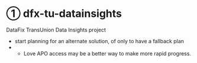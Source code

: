 # ① dfx-tu-datainsights
DataFix TransUnion Data Insights project

* start planning for an alternate solution, of only to have a fallback plan
* * Love APO access may be a better way to make more rapid progress.
